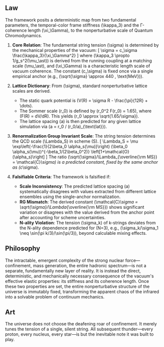 ## Law
The framework posits a deterministic map from two fundamental parameters, the temporal-color frame stiffness (\kappa_3) and the Γ-coherence length (\xi_\Gamma), to the nonperturbative scale of Quantum Chromodynamics.

1.  **Core Relation**: The fundamental string tension (\sigma) is determined by the mechanical properties of the vacuum:
    [
    \sigma = c_\sigma \frac{\kappa_3}{\xi_\Gamma^2}
    ]
    where (\kappa_3 \propto 1/g_s^2(\mu_\ast)) is derived from the running coupling at a matching scale (\mu_\ast), and (\xi_\Gamma) is a characteristic length scale of vacuum coherence. The constant (c_\sigma) is fixed once via a single empirical anchor (e.g., (\sqrt{\sigma} \approx 440 \, \text{MeV})).

2.  **Lattice Dictionary**: From (\sigma), standard nonperturbative lattice scales are derived.
    *   The static quark potential is (V(R) = \sigma R - \frac{\pi}{12R} + \dots).
    *   The Sommer scale (r_0) is defined by (r_0^2 F(r_0) = 1.65), where (F(R) = dV/dR). This yields (r_0 \approx \sqrt{1.65/\sigma}).
    *   The lattice spacing (a) is then predicted for any given lattice simulation via (a = r_0 / (r_0/a)_{\text{lat}}).

3.  **Renormalization Group Invariant Scale**: The string tension determines the QCD scale (\Lambda_S) in scheme (S).
    [
    \Lambda_S = \mu \exp\left(-\frac{1}{2\beta_0 \alpha_s(\mu)}\right) (\beta_0 \alpha_s(\mu))^{-\beta_1/(2\beta_0^2)} \left[1+\mathcal{O}(\alpha_s)\right]
    ]
    The ratio (\sqrt{\sigma}/\Lambda_{\overline{\rm MS}} = \mathcal{C}_\sigma) is a predicted constant, fixed by the same anchor as (c_\sigma).

4.  **Falsifiable Criteria**: The framework is falsified if:
    *   **Scale Inconsistency**: The predicted lattice spacing (a) systematically disagrees with values extracted from different lattice ensembles using the single-anchor normalization.
    *   **RG Mismatch**: The derived constant (\mathcal{C}_\sigma = \sqrt{\sigma}/\Lambda_{\overline{\rm MS}}) shows significant variation or disagrees with the value derived from the anchor point after accounting for scheme uncertainties.
    *   **N-ality Violation**: The tension (\sigma_k) of k-strings deviates from the N-ality dependence predicted for (N=3), e.g., (\sigma_k/\sigma_1 \neq \sin(\pi k/3)/\sin(\pi/3)), beyond calculable mixing effects.

## Philosophy
The intractable, emergent complexity of the strong nuclear force—confinement, mass generation, the entire hadronic spectrum—is not a separate, fundamentally new layer of reality. It is instead the direct, deterministic, and mechanically necessary consequence of the vacuum's effective elastic properties: its stiffness and its coherence length. Once these two properties are set, the entire nonperturbative structure of the universe is immutably fixed, transforming the apparent chaos of the infrared into a solvable problem of continuum mechanics.

## Art
The universe does not choose the deafening roar of confinement. It merely tunes the tension of a single, silent string. All subsequent thunder—every proton, every nucleus, every star—is but the inevitable note it was built to play.